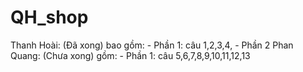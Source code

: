# QH_shop

Thanh Hoài: (Đã xong) bao gồm:  - Phần 1: câu 1,2,3,4,
                                - Phần 2  Phan Quang: (Chưa xong) gồm:    - Phần 1: câu 5,6,7,8,9,10,11,12,13
